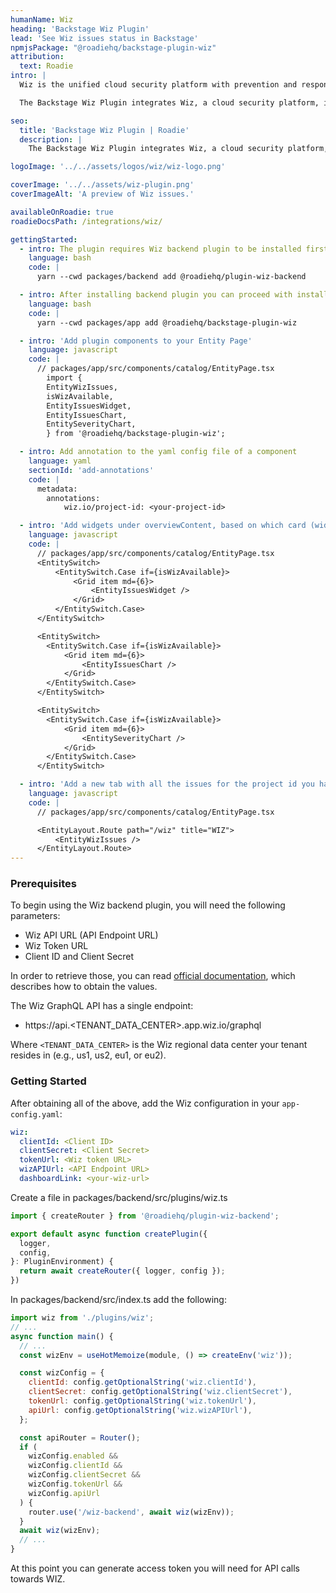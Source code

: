 ```yaml
---
humanName: Wiz
heading: 'Backstage Wiz Plugin'
lead: 'See Wiz issues status in Backstage'
npmjsPackage: "@roadiehq/backstage-plugin-wiz"
attribution:
  text: Roadie
intro: |
  Wiz is the unified cloud security platform with prevention and response capabilities, enabling security and development teams to build faster and more securely.

  The Backstage Wiz Plugin integrates Wiz, a cloud security platform, into your Backstage instance, providing information about recently created issues, their status and severity.

seo:
  title: 'Backstage Wiz Plugin | Roadie'
  description: |
    The Backstage Wiz Plugin integrates Wiz, a cloud security platform, into your Backstage instance, providing information about recently created issues, their status and severity.

logoImage: '../../assets/logos/wiz/wiz-logo.png'

coverImage: '../../assets/wiz-plugin.png'
coverImageAlt: 'A preview of Wiz issues.'

availableOnRoadie: true
roadieDocsPath: /integrations/wiz/

gettingStarted:
  - intro: The plugin requires Wiz backend plugin to be installed first. The backend plugin handles authentication and retrieving data. You can read more about it in Prerequisites and Getting Started section below.
    language: bash
    code: |
      yarn --cwd packages/backend add @roadiehq/plugin-wiz-backend

  - intro: After installing backend plugin you can proceed with installing frontend part.
    language: bash
    code: |
      yarn --cwd packages/app add @roadiehq/backstage-plugin-wiz

  - intro: 'Add plugin components to your Entity Page'
    language: javascript
    code: |
      // packages/app/src/components/catalog/EntityPage.tsx
        import {
        EntityWizIssues,
        isWizAvailable,
        EntityIssuesWidget,
        EntityIssuesChart,
        EntitySeverityChart,
        } from '@roadiehq/backstage-plugin-wiz';

  - intro: Add annotation to the yaml config file of a component
    language: yaml
    sectionId: 'add-annotations'
    code: |
      metadata:
        annotations:
            wiz.io/project-id: <your-project-id>

  - intro: 'Add widgets under overviewContent, based on which card (widget) you wish to display.'
    language: javascript
    code: |
      // packages/app/src/components/catalog/EntityPage.tsx
      <EntitySwitch>
          <EntitySwitch.Case if={isWizAvailable}>
              <Grid item md={6}>
                  <EntityIssuesWidget />
              </Grid>
          </EntitySwitch.Case>
      </EntitySwitch>

      <EntitySwitch>
        <EntitySwitch.Case if={isWizAvailable}>
            <Grid item md={6}>
                <EntityIssuesChart />
            </Grid>
        </EntitySwitch.Case>
      </EntitySwitch>

      <EntitySwitch>
        <EntitySwitch.Case if={isWizAvailable}>
            <Grid item md={6}>
                <EntitySeverityChart />
            </Grid>
        </EntitySwitch.Case>
      </EntitySwitch>

  - intro: 'Add a new tab with all the issues for the project id you have specified in annotations, under serviceEntityPage.'
    language: javascript
    code: |
      // packages/app/src/components/catalog/EntityPage.tsx

      <EntityLayout.Route path="/wiz" title="WIZ">
          <EntityWizIssues />
      </EntityLayout.Route>
---
```


### Prerequisites

To begin using the Wiz backend plugin, you will need the following parameters:

- Wiz API URL (API Endpoint URL)
- Wiz Token URL
- Client ID and Client Secret

In order to retrieve those, you can read [official documentation](https://win.wiz.io/reference/prerequisites), which describes how to obtain the values.

The Wiz GraphQL API has a single endpoint:

- https://api.<TENANT_DATA_CENTER>.app.wiz.io/graphql

Where `<TENANT_DATA_CENTER>` is the Wiz regional data center your tenant resides in (e.g., us1, us2, eu1, or eu2).

### Getting Started

After obtaining all of the above, add the Wiz configuration in your `app-config.yaml`:

```yaml
wiz:
  clientId: <Client ID>
  clientSecret: <Client Secret>
  tokenUrl: <Wiz token URL>
  wizAPIUrl: <API Endpoint URL>
  dashboardLink: <your-wiz-url>
```

Create a file in packages/backend/src/plugins/wiz.ts

```javascript
import { createRouter } from '@roadiehq/plugin-wiz-backend';

export default async function createPlugin({
  logger,
  config,
}: PluginEnvironment) {
  return await createRouter({ logger, config });
})
```

In packages/backend/src/index.ts add the following:

```javascript
import wiz from './plugins/wiz';
// ...
async function main() {
  // ...
  const wizEnv = useHotMemoize(module, () => createEnv('wiz'));

  const wizConfig = {
    clientId: config.getOptionalString('wiz.clientId'),
    clientSecret: config.getOptionalString('wiz.clientSecret'),
    tokenUrl: config.getOptionalString('wiz.tokenUrl'),
    apiUrl: config.getOptionalString('wiz.wizAPIUrl'),
  };

  const apiRouter = Router();
  if (
    wizConfig.enabled &&
    wizConfig.clientId &&
    wizConfig.clientSecret &&
    wizConfig.tokenUrl &&
    wizConfig.apiUrl
  ) {
    router.use('/wiz-backend', await wiz(wizEnv));
  }
  await wiz(wizEnv);
  // ...
}
```

At this point you can generate access token you will need for API calls towards WIZ.
